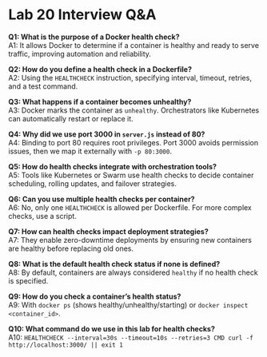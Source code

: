 # Lab 20 Interview Q&A

**Q1: What is the purpose of a Docker health check?**  
A1: It allows Docker to determine if a container is healthy and ready to serve traffic, improving automation and reliability.

**Q2: How do you define a health check in a Dockerfile?**  
A2: Using the `HEALTHCHECK` instruction, specifying interval, timeout, retries, and a test command.

**Q3: What happens if a container becomes unhealthy?**  
A3: Docker marks the container as `unhealthy`. Orchestrators like Kubernetes can automatically restart or replace it.

**Q4: Why did we use port 3000 in `server.js` instead of 80?**  
A4: Binding to port 80 requires root privileges. Port 3000 avoids permission issues, then we map it externally with `-p 80:3000`.

**Q5: How do health checks integrate with orchestration tools?**  
A5: Tools like Kubernetes or Swarm use health checks to decide container scheduling, rolling updates, and failover strategies.

**Q6: Can you use multiple health checks per container?**  
A6: No, only one `HEALTHCHECK` is allowed per Dockerfile. For more complex checks, use a script.

**Q7: How can health checks impact deployment strategies?**  
A7: They enable zero-downtime deployments by ensuring new containers are healthy before replacing old ones.

**Q8: What is the default health check status if none is defined?**  
A8: By default, containers are always considered `healthy` if no health check is specified.

**Q9: How do you check a container’s health status?**  
A9: With `docker ps` (shows healthy/unhealthy/starting) or `docker inspect <container_id>`.

**Q10: What command do we use in this lab for health checks?**  
A10: `HEALTHCHECK --interval=30s --timeout=10s --retries=3 CMD curl -f http://localhost:3000/ || exit 1`
